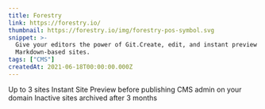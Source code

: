 ```yaml
---
title: Forestry
link: https://forestry.io/
thumbnail: https://forestry.io/img/forestry-pos-symbol.svg
snippet: >-
  Give your editors the power of Git.Create, edit, and instant preview
  Markdown-based sites.
tags: ["CMS"]
createdAt: 2021-06-18T00:00:00.000Z
---
```

Up to 3 sites
Instant Site Preview before publishing
CMS admin on your domain
Inactive sites archived after 3 months